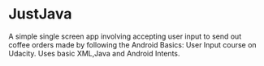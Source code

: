# JustJava
A simple single screen app involving accepting user input to send out coffee orders made by following the Android Basics: User Input course on Udacity.
Uses basic XML,Java and Android Intents.
